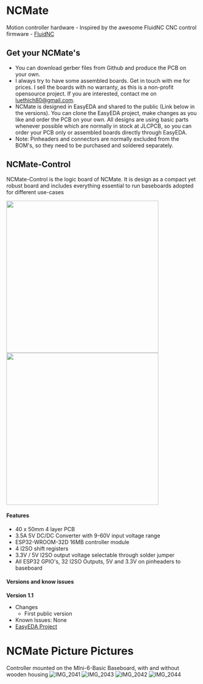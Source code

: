 # NCMate
Motion controller hardware - Inspired by the awesome FluidNC CNC control firmware - [FluidNC](https://github.com/bdring/FluidNC)


## Get your NCMate's
- You can download gerber files from Github and produce the PCB on your own.
- I always try to have some assembled boards. Get in touch with me for prices. I sell the boards with no warranty, as this is a non-profit opensource project. If you are interested, contact me on luethich80@gmail.com.
- NCMate is designed in EasyEDA and shared to the public (Link below in the versions). You can clone the EasyEDA project, make changes as you like and order the PCB on your own. All designs are using basic parts whenever possible which are normally in stock at JLCPCB, so you can order your PCB only or assembled boards directly through EasyEDA.
- Note: Pinheaders and connectors are normally excluded from the BOM's, so they need to be purchased and soldered separately.

## NCMate-Control
NCMate-Control is the logic board of NCMate. It is design as a compact yet robust board and includes everything essential to run  baseboards adopted for different use-cases

<p float="left">
  <img src="https://user-images.githubusercontent.com/10495848/224637335-af7e8a46-daec-4151-9601-31aafb47d865.PNG" height="400" />
  <img src="https://user-images.githubusercontent.com/10495848/224637544-39097ebf-6ba4-49cd-99df-e1485fb33221.PNG" height="400" /> 
</p>

#### Features
- 40 x 50mm 4 layer PCB
- 3.5A 5V DC/DC Converter with 9-60V input voltage range
- ESP32-WROOM-32D 16MB controller module
- 4 I2SO shift registers
- 3.3V / 5V I2SO output voltage selectable through solder jumper
- All ESP32 GPIO's, 32 I2SO Outputs, 5V and 3.3V on pinheaders to baseboard

#### Versions and know issues
**Version 1.1**
- Changes
  - First public version
- Known Issues: None
- [EasyEDA Project](https://oshwlab.com/luethich80/FlowNC-MK1_copy_copy)

# NCMate Picture Pictures
Controller mounted on the MIni-6-Basic Baseboard, with and without wooden housing
![IMG_2041](https://github.com/snakescb/NCMate/assets/10495848/3b365da5-6d17-4a77-8681-0929224e6f37)
![IMG_2043](https://github.com/snakescb/NCMate/assets/10495848/63959542-0ee6-450d-bfa2-86aa6a60653e)
![IMG_2042](https://github.com/snakescb/NCMate/assets/10495848/94a6f78b-53db-4fd8-b76e-ed6feda97dc9)
![IMG_2044](https://github.com/snakescb/NCMate/assets/10495848/a263196d-1207-4504-95c3-19437af4c424)
  
    
   




